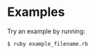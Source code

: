 Examples
==================================================

Try an example by running:

    $ ruby example_filename.rb


